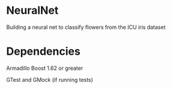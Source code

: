 # NeuralNet
Building a neural net to classify flowers from the ICU iris dataset


# Dependencies
Armadillo
Boost 1.62 or greater

GTest and GMock (if running tests)
